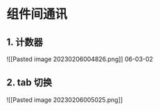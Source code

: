 # 组件间通讯
## 1. 计数器
![[Pasted image 20230206004826.png]]
06-03-02


## 2. tab 切换
![[Pasted image 20230206005025.png]]